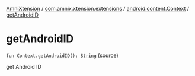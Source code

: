 [AmniXtension](../../index.md) / [com.amnix.xtension.extensions](../index.md) / [android.content.Context](index.md) / [getAndroidID](./get-android-i-d.md)

# getAndroidID

`fun Context.getAndroidID(): `[`String`](https://kotlinlang.org/api/latest/jvm/stdlib/kotlin/-string/index.html) [(source)](https://github.com/AmniX/AmniXTension/tree/master/AmniXtension/src/main/java/com/amnix/xtension/extensions/ContextExtension.kt#L469)

get Android ID

